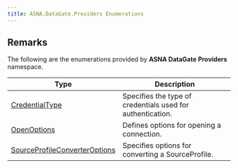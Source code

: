 ```yaml
---
title: ASNA.DataGate.Providers Enumerations
---
```


## Remarks

The following are the enumerations provided by **ASNA DataGate Providers** namespace.


| Type | Description |
| --- | --- |
| [CredentialType](/reference/datagate/datagate-providers/credential-type.html) | Specifies the type of credentials used for authentication. |
| [OpenOptions](/reference/datagate/datagate-providers/open-options.html) | Defines options for opening a connection. |
| [SourceProfileConverterOptions](/reference/datagate/datagate-providers/source-profile-converter-options.html) | Specifies options for converting a SourceProfile. |
